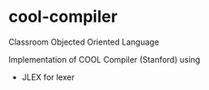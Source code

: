 # cool-compiler
Classroom Objected Oriented Language

Implementation of COOL Compiler (Stanford) using 
    </br><ul><li>JLEX for lexer
